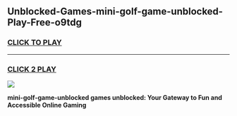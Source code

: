 
## Unblocked-Games-mini-golf-game-unblocked-Play-Free-o9tdg
<h3>
<a href="https://premium76.site?title=mini-golf-game-unblocked&ref=18A1">CLICK TO PLAY</a></h3>
<hr>

<h3>
<a href="https://premium76.site?title=mini-golf-game-unblocked&ref=18A1">CLICK 2 PLAY</a>
  
</h3>

<a href="https://premium76.site?title=mini-golf-game-unblocked&ref=18A1"><img src="https://clearcache.store/games.png"></a>


**mini-golf-game-unblocked games unblocked: Your Gateway to Fun and Accessible Online Gaming**
